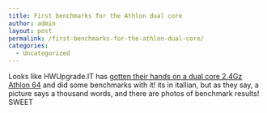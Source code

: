 ```yaml
---
title: First benchmarks for the Athlon dual core
author: admin
layout: post
permalink: /first-benchmarks-for-the-athlon-dual-core/
categories:
  - Uncategorized
---
```

Looks like HWUpgrade.IT has [gotten their hands on a dual core 2.4Gz Athlon 64][1] and did some benchmarks with it! its in itallian, but as they say, a picture says a thousand words, and there are photos of benchmark results! SWEET

 [1]: http://www.hwupgrade.it/articoli/1193/index.html